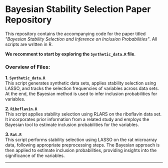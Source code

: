 # Bayesian Stability Selection Paper Repository

This repository contains the accompanying code for the paper titled *"Bayesian Stability Selection and Inference on Inclusion Probabilities"*. All scripts are written in R. 

**We recomment to start by exploring the `Synthetic_data.R` file**.

### Overview of Files:

**1. `Synthetic_data.R`**  
This script generates synthetic data sets, applies stability selection using LASSO, and tracks the selection frequencies of variables across data sets. At the end, the Bayesian method is used to infer inclusion probabilities for variables.

**2. `Riboflavin.R`**  
This script applies stability selection using RLARS on the riboflavin data set. It incorporates prior information from a related study and employs the Bayesian tool to estimate inclusion probabilities for the variables.

**3. `Rat.R`**  
This script performs stability selection using LASSO on the rat microarray data, following appropriate preprocessing steps. The Bayesian approach is then applied to estimate inclusion probabilities, providing insights into the significance of the variables.

---







